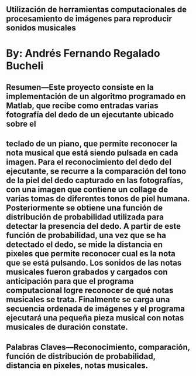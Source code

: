 ## Utilización de herramientas computacionales de procesamiento de imágenes para reproducir sonidos musicales

# By: Andrés Fernando Regalado Bucheli
      
## Resumen—Este proyecto consiste en la implementación de un algoritmo programado en Matlab, que recibe como entradas varias fotografía del dedo de un ejecutante ubicado sobre el 
## teclado de un piano, que permite reconocer la nota musical que está siendo pulsada en cada imagen.  Para el reconocimiento del dedo del ejecutante, se recurre a la comparación del tono de la piel del dedo capturado en las fotografías, con una imagen que contiene un collage de varias tomas de diferentes tonos de piel humana.  Posteriormente se obtiene una función de distribución de probabilidad utilizada para detectar la presencia del dedo. A partir de este función de probabilidad, una vez que se ha detectado el dedo, se mide la distancia en pixeles que permite reconocer cual es la nota que se está pulsando.  Los sonidos de las notas musicales fueron grabados y cargados con anticipación para que el programa computacional logre reconocer de qué notas musicales se trata.  Finalmente se carga una secuencia ordenada de imágenes y el programa ejecutará una pequeña pieza musical con notas musicales de duración constate.


## Palabras Claves—Reconocimiento, comparación, función de distribución de probabilidad, distancia en pixeles, notas musicales.





